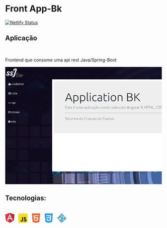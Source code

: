# Front App-Bk

[![Netlify Status](https://api.netlify.com/api/v1/badges/922c9365-bc26-4884-a2e0-410d623728c6/deploy-status)](https://app-bk.netlify.app/)


## Aplicação
<br>

Frontend que consome uma api rest Java/Spring-Boot
<br>

<img src="./src/assets/images/thumbnail.png">

<br>

## Tecnologias:

<br/>
<div>
<img src="./src/assets/images/angular-icon-1.svg" width="30" />
&nbsp;
<img src="./src/assets/images/javascript.svg" width="30"/>
&nbsp;
<img src="./src/assets/images/html5color.svg" width="30"/>
&nbsp;
<img src="./src/assets/images/css3color.svg" width="30"/>
&nbsp;
<img src="./src/assets/images/netlify-icon.svg" width="30"/>
</div>
